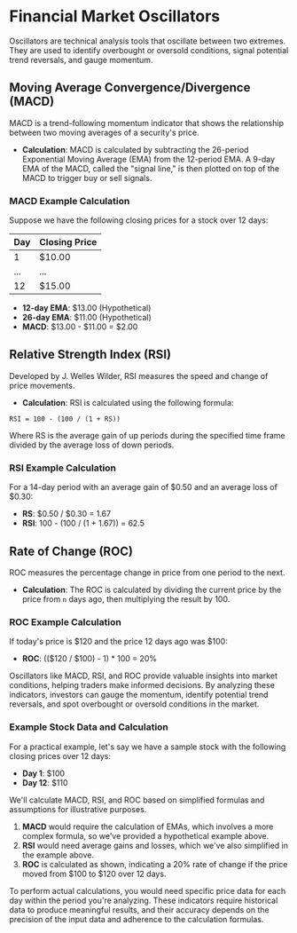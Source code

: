 # Financial Market Oscillators

Oscillators are technical analysis tools that oscillate between two extremes. They are used to identify overbought or oversold conditions, signal potential trend reversals, and gauge momentum.

## Moving Average Convergence/Divergence (MACD)

MACD is a trend-following momentum indicator that shows the relationship between two moving averages of a security's price.

- **Calculation**: MACD is calculated by subtracting the 26-period Exponential Moving Average (EMA) from the 12-period EMA. A 9-day EMA of the MACD, called the "signal line," is then plotted on top of the MACD to trigger buy or sell signals.

### MACD Example Calculation

Suppose we have the following closing prices for a stock over 12 days:

| Day | Closing Price |
|-----|---------------|
| 1   | $10.00        |
| ... | ...           |
| 12  | $15.00        |

- **12-day EMA**: $13.00 (Hypothetical)
- **26-day EMA**: $11.00 (Hypothetical)
- **MACD**: $13.00 - $11.00 = $2.00

## Relative Strength Index (RSI)

Developed by J. Welles Wilder, RSI measures the speed and change of price movements.

- **Calculation**: RSI is calculated using the following formula:

```
RSI = 100 - (100 / (1 + RS))
```

Where RS is the average gain of up periods during the specified time frame divided by the average loss of down periods.

### RSI Example Calculation

For a 14-day period with an average gain of $0.50 and an average loss of $0.30:

- **RS**: $0.50 / $0.30 = 1.67
- **RSI**: 100 - (100 / (1 + 1.67)) = 62.5

## Rate of Change (ROC)

ROC measures the percentage change in price from one period to the next.

- **Calculation**: The ROC is calculated by dividing the current price by the price from `n` days ago, then multiplying the result by 100.

### ROC Example Calculation

If today's price is $120 and the price 12 days ago was $100:

- **ROC**: (($120 / $100) - 1) * 100 = 20%

Oscillators like MACD, RSI, and ROC provide valuable insights into market conditions, helping traders make informed decisions. By analyzing these indicators, investors can gauge the momentum, identify potential trend reversals, and spot overbought or oversold conditions in the market.


### Example Stock Data and Calculation

For a practical example, let's say we have a sample stock with the following closing prices over 12 days:

- **Day 1**: $100
- **Day 12**: $110

We'll calculate MACD, RSI, and ROC based on simplified formulas and assumptions for illustrative purposes.

1. **MACD** would require the calculation of EMAs, which involves a more complex formula, so we've provided a hypothetical example above.
2. **RSI** would need average gains and losses, which we've also simplified in the example above.
3. **ROC** is calculated as shown, indicating a 20% rate of change if the price moved from $100 to $120 over 12 days.

To perform actual calculations, you would need specific price data for each day within the period you're analyzing. These indicators require historical data to produce meaningful results, and their accuracy depends on the precision of the input data and adherence to the calculation formulas.
